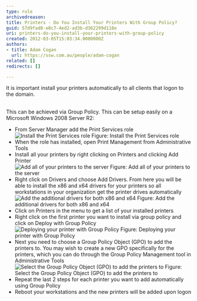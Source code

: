 ```yaml
---
type: rule
archivedreason: 
title: Printers - Do You Install Your Printers With Group Policy?
guid: 57d9fad8-e0c7-4ed2-ad3b-d362299d118e
uri: printers-do-you-install-your-printers-with-group-policy
created: 2012-03-05T15:03:34.0000000Z
authors:
- title: Adam Cogan
  url: https://ssw.com.au/people/adam-cogan
related: []
redirects: []

---
```



It is important install your printers automatically to all clients that logon to the domain.
<br><excerpt class='endintro'></excerpt><br>
<p>This can be achieved via Group Policy. This can be setup easily on a Microsoft Windows 2008 Server R2&#58;</p>
<ul>
<li>From Server Manager add the Print Services role</li>
<img class="ms-rteCustom-ImageArea" alt="Install the Print Services role" src="/ITAndNetworking/RulesToBetterWindowsServers/PublishingImages/install-print-roles.jpg" />
<span class="ms-rteCustom-FigureNormal">Figure&#58; Install the Print Services role</span>
<li>When the role has installed, open Print Management from Administrative Tools</li>
<li>Install all your printers by right clicking on Printers and clicking Add Printer</li>
<img class="ms-rteCustom-ImageArea" alt="Add all of your printers to the server" src="/ITAndNetworking/RulesToBetterWindowsServers/PublishingImages/add-printers.jpg" />
<span class="ms-rteCustom-FigureNormal">Figure&#58; Add all of your printers to the server</span>
<li>Right click on Drivers and choose Add Drivers. From here you will be able to install the x86 and x64 drivers for your printers so all workstations in your organization get the printer drives automatically</li>
<img class="ms-rteCustom-ImageArea" alt="Add the additional drivers for both x86 and x64" src="/ITAndNetworking/RulesToBetterWindowsServers/PublishingImages/add-drivers.jpg" />
<span class="ms-rteCustom-FigureNormal">Figure&#58; Add the additional drivers for both x86 and x64</span>
<li>Click on Printers in the menu to get a list of your installed printers</li>
<li>Right click on the first printer you want to install via group policy and click on Deploy with Group Policy</li>
<img class="ms-rteCustom-ImageArea" alt="Deploying your printer with Group Policy" src="/ITAndNetworking/RulesToBetterWindowsServers/PublishingImages/deploy-printer.jpg" />
<span class="ms-rteCustom-FigureNormal">Figure&#58; Deploying your printer with Group Policy</span>
<li>Next you need to choose a Group Policy Object (GPO) to add the printers to. You may wish to create a new GPO specifically for the printers, which you can do through the Group Policy Management tool in Administrative Tools</li>
<img class="ms-rteCustom-ImageArea" alt="Select the Group Policy Object (GPO) to add the printers to" src="/ITAndNetworking/RulesToBetterWindowsServers/PublishingImages/select-gpo.jpg" />
<span class="ms-rteCustom-FigureNormal">Figure&#58; Select the Group Policy Object (GPO) to add the printers to</span>
<li>Repeat the last 2 steps for each printer you want to add automatically using Group Policy</li>
<li>Reboot your workstations and the new printers will be added upon logon</li>
</ul>



